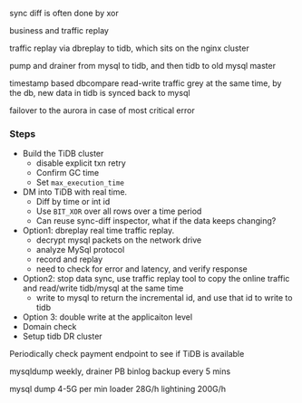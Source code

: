 sync diff is often done by xor

business and traffic replay

traffic replay via dbreplay to tidb, which sits on the nginx cluster

pump and drainer from mysql to tidb, and then tidb to old mysql master

timestamp based dbcompare 
read-write traffic grey at the same time, by the db, new data in tidb is synced back to mysql

failover to the aurora in case of most critical error

### Steps

* Build the TiDB cluster 
  * disable explicit txn retry
  * Confirm GC time
  * Set `max_execution_time`
* DM into TiDB with real time.
  * Diff by time or int id 	
  * Use `BIT_XOR` over all rows over a time period
  * Can reuse sync-diff inspector, what if the data keeps changing?
* Option1:  dbreplay real time traffic replay. 
  * decrypt mysql packets on the network drive
  * analyze MySql protocol
  * record and replay
  * need to check for error and latency, and verify response
* Option2: stop data sync, use traffic replay tool to copy the online traffic and read/write tidb/mysql at the same time
  * write to mysql to return the incremental id, and use that id to write to tidb
* Option 3: double write at the applicaiton level
* Domain check
* Setup tidb DR cluster

Periodically check payment endpoint to see if TiDB is available

mysqldump weekly, drainer PB binlog backup every 5 mins

mysql dump 4-5G per min
loader 28G/h lightining 200G/h


